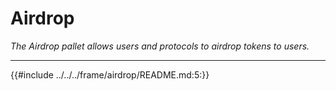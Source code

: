 # Airdrop

*The Airdrop pallet allows users and protocols to airdrop tokens to users.*

---

{{#include ../../../frame/airdrop/README.md:5:}}
